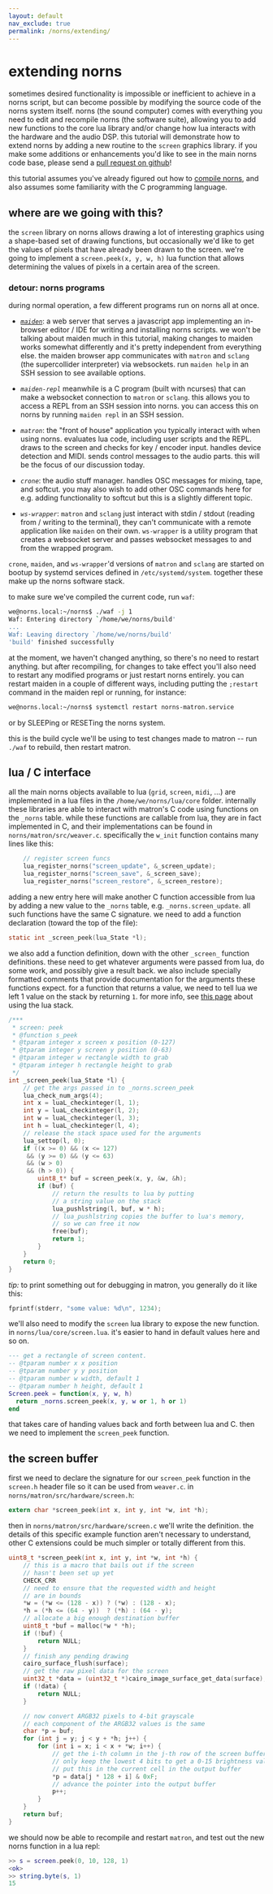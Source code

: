 ```yaml
---
layout: default
nav_exclude: true
permalink: /norns/extending/
---
```


# extending norns

sometimes desired functionality is impossible or inefficient to
achieve in a norns script, but can become possible by modifying the
source code of the norns system itself. norns (the sound computer)
comes with everything you need to edit and recompile norns (the
software suite), allowing you to add new functions to the core lua
library and/or change how lua interacts with the hardware and the
audio DSP. this tutorial will demonstrate how to extend norns by
adding a new routine to the `screen` graphics library. if you make
some additions or enhancements you'd like to see in the main norns
code base, please send a [pull request on
github](https://github.com/monome/norns/pulls)!

this tutorial assumes you've already figured out how to [compile
norns](/norns/compiling), and also assumes some familiarity with the C
programming language.

## where are we going with this?

the `screen` library on norns allows drawing a lot of interesting
graphics using a shape-based set of drawing functions, but
occasionally we'd like to get the values of pixels that have already
been drawn to the screen. we're going to implement a `screen.peek(x,
y, w, h)` lua function that allows determining the values of pixels in
a certain area of the screen.

### detour: norns programs

during normal operation, a few different programs run on norns all at
once.

- [*`maiden`*](https://github.com/monome/maiden): a web server that
   serves a javascript app implementing an in-browser editor / IDE for
   writing and installing norns scripts. we won't be talking about
   maiden much in this tutorial, making changes to maiden works
   somewhat differently and it's pretty independent from everything
   else. the maiden browser app communicates with `matron` and
   `sclang` (the supercollider interpreter) via websockets. run
   `maiden help` in an SSH session to see available options.

- *`maiden-repl`* meanwhile is a C program (built with ncurses) that
   can make a websocket connection to `matron` or `sclang`. this
   allows you to access a REPL from an SSH session into norns. you can
   access this on norns by running `maiden repl` in an SSH session.

- *`matron`*: the "front of house" application you typically interact
   with when using norns. evaluates lua code, including user scripts
   and the REPL. draws to the screen and checks for key / encoder
   input. handles device detection and MIDI. sends control messages to
   the audio parts. this will be the focus of our discussion today.

- *`crone`*: the audio stuff manager. handles OSC messages for mixing,
   tape, and softcut. you may also wish to add other OSC commands here
   for e.g. adding functionality to softcut but this is a slightly
   different topic.

- *`ws-wrapper`*: `matron` and `sclang` just interact with stdin /
   stdout (reading from / writing to the terminal), they can't
   communicate with a remote application like `maiden` on their
   own. `ws-wrapper` is a utility program that creates a websocket
   server and passes websocket messages to and from the wrapped
   program.

`crone`, `maiden`, and `ws-wrapper`'d versions of `matron` and
`sclang` are started on bootup by systemd services defined in
`/etc/systemd/system`. together these make up the norns software
stack.

to make sure we've compiled the current code, run `waf`:

```bash
we@norns.local:~/norns$ ./waf -j 1
Waf: Entering directory `/home/we/norns/build'
...
Waf: Leaving directory `/home/we/norns/build'
'build' finished successfully
```

at the moment, we haven't changed anything, so there's no need to
restart anything. but after recompiling, for changes to take effect
you'll also need to restart any modified programs or just restart
norns entirely. you can restart maiden in a couple of different ways,
including putting the `;restart` command in the maiden repl or
running, for instance:

```bash
we@norns.local:~/norns$ systemctl restart norns-matron.service
```

or by SLEEPing or RESETing the norns system.

this is the build cycle we'll be using to test changes made to matron --
run `./waf` to rebuild, then restart matron.


## lua / C interface

all the main norns objects available to lua (`grid`, `screen`, `midi`,
...) are implemented in a lua files in the `/home/we/norns/lua/core`
folder. internally these libraries are able to interact with matron's
C code using functions on the `_norns` table. while these functions
are callable from lua, they are in fact implemented in C, and their
implementations can be found in
`norns/matron/src/weaver.c`. specifically the `w_init` function
contains many lines like this:

```c
    // register screen funcs
    lua_register_norns("screen_update", &_screen_update);
    lua_register_norns("screen_save", &_screen_save);
    lua_register_norns("screen_restore", &_screen_restore);
```

adding a new entry here will make another C function accessible from
lua by adding a new value to the `_norns` table,
e.g. `_norns.screen_update`. all such functions have the same C
signature. we need to add a function declaration (toward the top of
the file):

```c
static int _screen_peek(lua_State *l);
```

we also add a function definition, down with the other `_screen_`
function definitions. these need to get whatever arguments were passed
from lua, do some work, and possibly give a result back. we also
include specially formatted comments that provide documentation for
the arguments these functions expect. for a function that returns a
value, we need to tell lua we left 1 value on the stack by returning
`1`. for more info, see [this page](https://www.lua.org/pil/24.2.html)
about using the lua stack.

```c
/***
 * screen: peek
 * @function s_peek
 * @tparam integer x screen x position (0-127)
 * @tparam integer y screen y position (0-63)
 * @tparam integer w rectangle width to grab
 * @tparam integer h rectangle height to grab
 */
int _screen_peek(lua_State *l) {
    // get the args passed in to _norns.screen_peek
	lua_check_num_args(4);
    int x = luaL_checkinteger(l, 1);
    int y = luaL_checkinteger(l, 2);
    int w = luaL_checkinteger(l, 3);
    int h = luaL_checkinteger(l, 4);
	// release the stack space used for the arguments
    lua_settop(l, 0);
    if ((x >= 0) && (x <= 127)
     && (y >= 0) && (y <= 63)
     && (w > 0)
     && (h > 0)) {
        uint8_t* buf = screen_peek(x, y, &w, &h);
	    if (buf) {
			// return the results to lua by putting
			// a string value on the stack
            lua_pushlstring(l, buf, w * h);
			// lua_pushlstring copies the buffer to lua's memory,
			// so we can free it now
            free(buf);
            return 1;
        }
    }
    return 0;
}
```

*tip:* to print something out for debugging in matron, you generally
 do it like this:

```c
fprintf(stderr, "some value: %d\n", 1234);
```

we'll also need to modify the `screen` lua library to expose the new
function. in `norns/lua/core/screen.lua`. it's easier to hand in
default values here and so on.

```lua
--- get a rectangle of screen content.
-- @tparam number x x position
-- @tparam number y y position
-- @tparam number w width, default 1
-- @tparam number h height, default 1
Screen.peek = function(x, y, w, h)
  return _norns.screen_peek(x, y, w or 1, h or 1)
end
```

that takes care of handing values back and forth between lua and
C. then we need to implement the `screen_peek` function.


## the screen buffer

first we need to declare the signature for our `screen_peek` function
in the `screen.h` header file so it can be used from `weaver.c`. in `norns/matron/src/hardware/screen.h`:

```c
extern char *screen_peek(int x, int y, int *w, int *h);
```

then in `norns/matron/src/hardware/screen.c` we'll write the
definition. the details of this specific example function aren't
necessary to understand, other C extensions could be much simpler or
totally different from this.

```c
uint8_t *screen_peek(int x, int y, int *w, int *h) {
    // this is a macro that bails out if the screen
    // hasn't been set up yet
    CHECK_CRR
    // need to ensure that the requested width and height
    // are in bounds
    *w = (*w <= (128 - x)) ? (*w) : (128 - x);
    *h = (*h <= (64 - y))  ? (*h) : (64 - y);
    // allocate a big enough destination buffer
    uint8_t *buf = malloc(*w * *h);
    if (!buf) {
        return NULL;
    }
    // finish any pending drawing
    cairo_surface_flush(surface);
    // get the raw pixel data for the screen
    uint32_t *data = (uint32_t *)cairo_image_surface_get_data(surface);
    if (!data) {
        return NULL;
    }

    // now convert ARGB32 pixels to 4-bit grayscale
    // each component of the ARGB32 values is the same
    char *p = buf;
    for (int j = y; j < y + *h; j++) {
        for (int i = x; i < x + *w; i++) {
            // get the i-th column in the j-th row of the screen buffer
            // only keep the lowest 4 bits to get a 0-15 brightness value
            // put this in the current cell in the output buffer
            *p = data[j * 128 + i] & 0xF;
            // advance the pointer into the output buffer
            p++;
        }
    }
    return buf;
}
```

we should now be able to recompile and restart `matron`, and test
out the new norns function in a lua repl:

```lua
>> s = screen.peek(0, 10, 128, 1)
<ok>
>> string.byte(s, 1)
15
```
